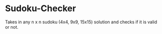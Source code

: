 # Sudoku-Checker

Takes in any n x n sudoku (4x4, 9x9, 15x15) solution and checks if it is valid or not. 

